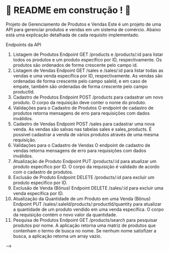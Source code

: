 # :construction: README em construção ! :construction:

Projeto de Gerenciamento de Produtos e Vendas
Este é um projeto de uma API para gerenciar produtos e vendas em um sistema de comércio. Abaixo está uma explicação detalhada de cada requisito implementado.

Endpoints da API
1. Listagem de Produtos
Endpoint GET /products e /products/:id para listar todos os produtos e um produto específico por ID, respectivamente.
Os produtos são ordenados de forma crescente pelo campo id.
2. Listagem de Vendas
Endpoint GET /sales e /sales/:id para listar todas as vendas e uma venda específica por ID, respectivamente.
As vendas são ordenadas de forma crescente pelo campo saleId, e em caso de empate, também são ordenadas de forma crescente pelo campo productId.
3. Cadastro de Produtos
Endpoint POST /products para cadastrar um novo produto.
O corpo da requisição deve conter o nome do produto.
4. Validações para o Cadastro de Produtos
O endpoint de cadastro de produtos retorna mensagens de erro para requisições com dados inválidos.
5. Cadastro de Vendas
Endpoint POST /sales para cadastrar uma nova venda.
As vendas são salvas nas tabelas sales e sales_products.
É possível cadastrar a venda de vários produtos através de uma mesma requisição.
6. Validações para o Cadastro de Vendas
O endpoint de cadastro de vendas retorna mensagens de erro para requisições com dados inválidos.
7. Atualização de Produto
Endpoint PUT /products/:id para atualizar um produto específico por ID.
O corpo da requisição é validado de acordo com o cadastro de produtos.
8. Exclusão de Produto
Endpoint DELETE /products/:id para excluir um produto específico por ID.
9. Exclusão de Venda (Bônus)
Endpoint DELETE /sales/:id para excluir uma venda específica por ID.
10. Atualização da Quantidade de um Produto em uma Venda (Bônus)
Endpoint PUT /sales/:saleId/products/:productId/quantity para atualizar a quantidade de um produto vendido em uma venda específica.
O corpo da requisição contém o novo valor da quantidade.
11. Pesquisa de Produtos
Endpoint GET /products/search para pesquisar produtos por nome.
A aplicação retorna uma matriz de produtos que contenham o termo de busca no nome.
Se nenhum nome satisfizer a busca, a aplicação retorna um array vazio.

-->
